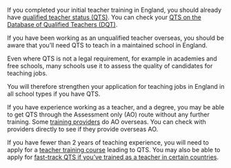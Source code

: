 If you completed your initial teacher training in England, you should already
have [qualified teacher status (QTS)](https://www.gov.uk/guidance/qualified-teacher-status-qts).
You can check your [QTS on the Database of Qualified Teachers (DQT)](https://teacherservices.education.gov.uk/SelfService/Login?_ga=2.83830559.800854691.1615204427-200282563.1595352460).

If you have been working as an unqualified teacher overseas, you should be
aware that you’ll need QTS to teach in a maintained school in England.

Even where QTS is not a legal requirement, for example in academies and free
schools, many schools use it to assess the quality of candidates for teaching
jobs.

You will therefore strengthen your application for teaching jobs in England in
all school types if you have QTS.

If you have experience working as a teacher, and a degree, you may be able to
get QTS through the Assessment only (AO) route without any further training.
Some [training providers](https://getintoteaching.education.gov.uk/explore-my-options/teacher-training-routes/specialist-training-options/assessment-only/ao-provider-list)
do AO overseas. You can check with providers directly to see if they provide
overseas AO.

If you have fewer than 2 years of teaching experience, you will need to apply
for a [teacher training course](https://www.find-postgraduate-teacher-training.service.gov.uk/)
leading to QTS. You may also be able to apply for [fast-track QTS if you’ve
trained as a teacher in certain countries](https://www.gov.uk/guidance/qualified-teacher-status-qts#teachers-from-the-eu-iceland-liechtenstein-norway-switzerland-australia-canada-new-zealand-or-usa).
